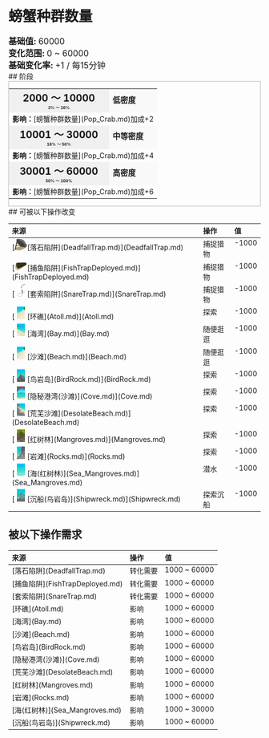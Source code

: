 # 螃蟹种群数量  
<div style="font-size:1.2em"><b>基础值: </b> 60000 </div>  
<div style="font-size:1.2em"><b>变化范围: </b> 0 ~ 60000 </div>  
<div style="font-size:1.2em"><b>基础变化率: </b> +1 / 每15分钟 </div>  
## 阶段  
<div  style="border:1px solid #BBB"><table><tr style="height:2em;"><td style="background-color:#F0F0F0;text-align:center;width:180px;font-size:1.4em;font-weight:bold;vertical-align:middle;"><div>2000 ～ 10000<div><div style="font-size:0.4em">3% ～ 16%</div></td><td colspan=2 style="font-size:1.1em;vertical-align:middle;background-color:#F9F9F9;"><div><b>低密度</b></div><div style="font-size:0.8em;padding-top:4px;"></div></td></tr><tr><td colspan=2><b>影响：</b>[螃蟹种群数量](Pop_Crab.md)加成+2</td></tr><tr style="height:2em;"><td style="background-color:#F0F0F0;text-align:center;width:180px;font-size:1.4em;font-weight:bold;vertical-align:middle;"><div>10001 ～ 30000<div><div style="font-size:0.4em">16% ～ 50%</div></td><td colspan=2 style="font-size:1.1em;vertical-align:middle;background-color:#F9F9F9;"><div><b>中等密度</b></div><div style="font-size:0.8em;padding-top:4px;"></div></td></tr><tr><td colspan=2><b>影响：</b>[螃蟹种群数量](Pop_Crab.md)加成+4</td></tr><tr style="height:2em;"><td style="background-color:#F0F0F0;text-align:center;width:180px;font-size:1.4em;font-weight:bold;vertical-align:middle;"><div>30001 ～ 60000<div><div style="font-size:0.4em">50% ～ 100%</div></td><td colspan=2 style="font-size:1.1em;vertical-align:middle;background-color:#F9F9F9;"><div><b>高密度</b></div><div style="font-size:0.8em;padding-top:4px;"></div></td></tr><tr><td colspan=2><b>影响：</b>[螃蟹种群数量](Pop_Crab.md)加成+6</td></tr></table></div>  
## 可被以下操作改变  
<table class="table table-bordered" data-toggle="table"  ><thead style=""><tr ><th  style="text-align:left;vertical-align:top;"  >来源</th><th  style="text-align:left;vertical-align:top;"  >操作</th><th  style="text-align:left;vertical-align:top;"  data-sortable="true"  >值</th></tr></thead><tr ><td  style="text-align:left;vertical-align:top;"  >[<div style="width:25px;display:inline-block;text-align:center"><img decoding="async" src="../wiki/Sprite/DeadfallTrap.png" href="a.md" style="max-width:25px;max-height:25px;"></div>[落石陷阱](DeadfallTrap.md)](DeadfallTrap.md)</td><td  style="text-align:left;vertical-align:top;"  >捕捉猎物</td><td  style="text-align:left;vertical-align:top;"  >-1000</td></tr><tr ><td  style="text-align:left;vertical-align:top;"  >[<div style="width:25px;display:inline-block;text-align:center"><img decoding="async" src="../wiki/Sprite/FishTrap.png" href="a.md" style="max-width:25px;max-height:25px;"></div>[捕鱼陷阱](FishTrapDeployed.md)](FishTrapDeployed.md)</td><td  style="text-align:left;vertical-align:top;"  >捕捉猎物</td><td  style="text-align:left;vertical-align:top;"  >-1000</td></tr><tr ><td  style="text-align:left;vertical-align:top;"  >[<div style="width:25px;display:inline-block;text-align:center"><img decoding="async" src="../wiki/Sprite/SnareTrap.png" href="a.md" style="max-width:25px;max-height:25px;"></div>[套索陷阱](SnareTrap.md)](SnareTrap.md)</td><td  style="text-align:left;vertical-align:top;"  >捕捉猎物</td><td  style="text-align:left;vertical-align:top;"  >-1000</td></tr><tr ><td  style="text-align:left;vertical-align:top;"  >[<div style="width:25px;display:inline-block;text-align:center"><img decoding="async" src="../wiki/Sprite/Beach.png" href="a.md" style="max-width:25px;max-height:25px;"></div>[环礁](Atoll.md)](Atoll.md)</td><td  style="text-align:left;vertical-align:top;"  >探索</td><td  style="text-align:left;vertical-align:top;"  >-1000</td></tr><tr ><td  style="text-align:left;vertical-align:top;"  >[<div style="width:25px;display:inline-block;text-align:center"><img decoding="async" src="../wiki/Sprite/Bay.png" href="a.md" style="max-width:25px;max-height:25px;"></div>[海湾](Bay.md)](Bay.md)</td><td  style="text-align:left;vertical-align:top;"  >随便逛逛</td><td  style="text-align:left;vertical-align:top;"  >-1000</td></tr><tr ><td  style="text-align:left;vertical-align:top;"  >[<div style="width:25px;display:inline-block;text-align:center"><img decoding="async" src="../wiki/Sprite/Beach.png" href="a.md" style="max-width:25px;max-height:25px;"></div>[沙滩](Beach.md)](Beach.md)</td><td  style="text-align:left;vertical-align:top;"  >随便逛逛</td><td  style="text-align:left;vertical-align:top;"  >-1000</td></tr><tr ><td  style="text-align:left;vertical-align:top;"  >[<div style="width:25px;display:inline-block;text-align:center"><img decoding="async" src="../wiki/Sprite/PointyRock.png" href="a.md" style="max-width:25px;max-height:25px;"></div>[鸟岩岛](BirdRock.md)](BirdRock.md)</td><td  style="text-align:left;vertical-align:top;"  >探索</td><td  style="text-align:left;vertical-align:top;"  >-1000</td></tr><tr ><td  style="text-align:left;vertical-align:top;"  >[<div style="width:25px;display:inline-block;text-align:center"><img decoding="async" src="../wiki/Sprite/Cove.png" href="a.md" style="max-width:25px;max-height:25px;"></div>[隐秘港湾(沙滩)](Cove.md)](Cove.md)</td><td  style="text-align:left;vertical-align:top;"  >探索</td><td  style="text-align:left;vertical-align:top;"  >-1000</td></tr><tr ><td  style="text-align:left;vertical-align:top;"  >[<div style="width:25px;display:inline-block;text-align:center"><img decoding="async" src="../wiki/Sprite/DesolateBeach.png" href="a.md" style="max-width:25px;max-height:25px;"></div>[荒芜沙滩](DesolateBeach.md)](DesolateBeach.md)</td><td  style="text-align:left;vertical-align:top;"  >探索</td><td  style="text-align:left;vertical-align:top;"  >-1000</td></tr><tr ><td  style="text-align:left;vertical-align:top;"  >[<div style="width:25px;display:inline-block;text-align:center"><img decoding="async" src="../wiki/Sprite/Mangroves.png" href="a.md" style="max-width:25px;max-height:25px;"></div>[红树林](Mangroves.md)](Mangroves.md)</td><td  style="text-align:left;vertical-align:top;"  >探索</td><td  style="text-align:left;vertical-align:top;"  >-1000</td></tr><tr ><td  style="text-align:left;vertical-align:top;"  >[<div style="width:25px;display:inline-block;text-align:center"><img decoding="async" src="../wiki/Sprite/RockyBeach.png" href="a.md" style="max-width:25px;max-height:25px;"></div>[岩滩](Rocks.md)](Rocks.md)</td><td  style="text-align:left;vertical-align:top;"  >探索</td><td  style="text-align:left;vertical-align:top;"  >-1000</td></tr><tr ><td  style="text-align:left;vertical-align:top;"  >[<div style="width:25px;display:inline-block;text-align:center"><img decoding="async" src="../wiki/Sprite/Sea.png" href="a.md" style="max-width:25px;max-height:25px;"></div>[海(红树林)](Sea_Mangroves.md)](Sea_Mangroves.md)</td><td  style="text-align:left;vertical-align:top;"  >潜水</td><td  style="text-align:left;vertical-align:top;"  >-1000</td></tr><tr ><td  style="text-align:left;vertical-align:top;"  >[<div style="width:25px;display:inline-block;text-align:center"><img decoding="async" src="../wiki/Sprite/Shipwreck.png" href="a.md" style="max-width:25px;max-height:25px;"></div>[沉船(鸟岩岛)](Shipwreck.md)](Shipwreck.md)</td><td  style="text-align:left;vertical-align:top;"  >探索沉船</td><td  style="text-align:left;vertical-align:top;"  >-1000</td></tr></tbody></table>  
  
## 被以下操作需求  
<table class="table table-bordered" data-toggle="table"  ><thead style=""><tr ><th  style="text-align:left;vertical-align:top;"  >来源</th><th  style="text-align:left;vertical-align:top;"  >操作</th><th  style="text-align:left;vertical-align:top;"  >值</th></tr></thead><tr ><td  style="text-align:left;vertical-align:top;"  >[落石陷阱](DeadfallTrap.md)</td><td  style="text-align:left;vertical-align:top;"  >转化需要</td><td  style="text-align:left;vertical-align:top;"  >1000 ~ 60000</td></tr><tr ><td  style="text-align:left;vertical-align:top;"  >[捕鱼陷阱](FishTrapDeployed.md)</td><td  style="text-align:left;vertical-align:top;"  >转化需要</td><td  style="text-align:left;vertical-align:top;"  >1000 ~ 60000</td></tr><tr ><td  style="text-align:left;vertical-align:top;"  >[套索陷阱](SnareTrap.md)</td><td  style="text-align:left;vertical-align:top;"  >转化需要</td><td  style="text-align:left;vertical-align:top;"  >1000 ~ 60000</td></tr><tr ><td  style="text-align:left;vertical-align:top;"  >[环礁](Atoll.md)</td><td  style="text-align:left;vertical-align:top;"  >影响</td><td  style="text-align:left;vertical-align:top;"  >1000 ~ 60000</td></tr><tr ><td  style="text-align:left;vertical-align:top;"  >[海湾](Bay.md)</td><td  style="text-align:left;vertical-align:top;"  >影响</td><td  style="text-align:left;vertical-align:top;"  >1000 ~ 60000</td></tr><tr ><td  style="text-align:left;vertical-align:top;"  >[沙滩](Beach.md)</td><td  style="text-align:left;vertical-align:top;"  >影响</td><td  style="text-align:left;vertical-align:top;"  >1000 ~ 60000</td></tr><tr ><td  style="text-align:left;vertical-align:top;"  >[鸟岩岛](BirdRock.md)</td><td  style="text-align:left;vertical-align:top;"  >影响</td><td  style="text-align:left;vertical-align:top;"  >1000 ~ 60000</td></tr><tr ><td  style="text-align:left;vertical-align:top;"  >[隐秘港湾(沙滩)](Cove.md)</td><td  style="text-align:left;vertical-align:top;"  >影响</td><td  style="text-align:left;vertical-align:top;"  >1000 ~ 60000</td></tr><tr ><td  style="text-align:left;vertical-align:top;"  >[荒芜沙滩](DesolateBeach.md)</td><td  style="text-align:left;vertical-align:top;"  >影响</td><td  style="text-align:left;vertical-align:top;"  >1000 ~ 60000</td></tr><tr ><td  style="text-align:left;vertical-align:top;"  >[红树林](Mangroves.md)</td><td  style="text-align:left;vertical-align:top;"  >影响</td><td  style="text-align:left;vertical-align:top;"  >1000 ~ 60000</td></tr><tr ><td  style="text-align:left;vertical-align:top;"  >[岩滩](Rocks.md)</td><td  style="text-align:left;vertical-align:top;"  >影响</td><td  style="text-align:left;vertical-align:top;"  >1000 ~ 60000</td></tr><tr ><td  style="text-align:left;vertical-align:top;"  >[海(红树林)](Sea_Mangroves.md)</td><td  style="text-align:left;vertical-align:top;"  >影响</td><td  style="text-align:left;vertical-align:top;"  >1000 ~ 30000</td></tr><tr ><td  style="text-align:left;vertical-align:top;"  >[沉船(鸟岩岛)](Shipwreck.md)</td><td  style="text-align:left;vertical-align:top;"  >影响</td><td  style="text-align:left;vertical-align:top;"  >1000 ~ 60000</td></tr></tbody></table>  
  


<script>document.title="螃蟹种群数量 - 卡牌生存百科 Card Survival Wiki";</script>